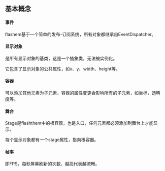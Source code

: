 ## 基本概念

#### 事件
flashem基于一个简单的发布-订阅系统，所有对象都继承自EventDispatcher。

#### 显示对象
是所有显示对象的基类，这是一个抽象类，无法被实例化。

它包含了显示对象的公共属性，如x、y、width、height等。

#### 容器
可以添加其他元素为子元素，容器的属性变更会影响所有的子元素，如坐标，透明度等。

#### 舞台
 Stage是flashthem中的根容器，也是入口，任何元素都必须添加到舞台上才能显示。

 每个显示对象都有一个stage属性，指向根容器。

#### 帧率
即FPS，每秒屏幕刷新的次数，越高代表越流畅。


